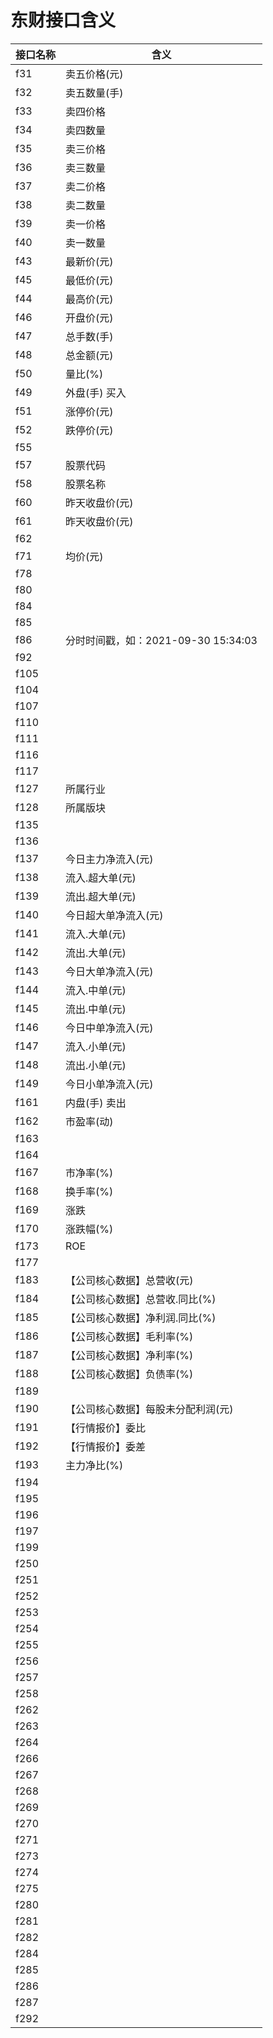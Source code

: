 # 东财接口含义
| 接口名称 | 含义 |
|    --- | --- |
| f31	 | 卖五价格(元) |
| f32	 | 卖五数量(手) |
| f33	 | 卖四价格 |
| f34	 | 卖四数量 |
| f35	 | 卖三价格 |
| f36	 | 卖三数量 |
| f37	 | 卖二价格 |
| f38	 | 卖二数量 |
| f39	 | 卖一价格 |
| f40	 | 卖一数量  |
| f43 | 最新价(元) |
| f45	 | 最低价(元) |
| f44	 | 最高价(元) |
| f46	 | 开盘价(元) |
| f47	 | 总手数(手) |
| f48	 | 总金额(元) |
| f50	 | 量比(%) |
| f49	 | 外盘(手) 买入 |
| f51	 | 涨停价(元) |
| f52	 | 跌停价(元) |
| f55	 |  |
| f57	 | 股票代码 |
| f58	 | 股票名称 |
| f60	 | 昨天收盘价(元) |
| f61	 | 昨天收盘价(元) |
| f62	 |  |
| f71	 | 均价(元) |
| f78	 |  |
| f80	 |  |
| f84	 |  |
| f85	 |  |
| f86	 | 分时时间戳，如：2021-09-30 15:34:03 |
| f92	 |  |
| f105 | 	 |
| f104 | 	 |
| f107 | 	 |
| f110 | 	 |
| f111 | 	 |
| f116 | 	 |
| f117 | 	 |
| f127 | 	所属行业 |
| f128 | 	所属版块 |
| f135 | 	 |
| f136 | 	 |
| f137 | 	今日主力净流入(元) |
| f138 | 	流入.超大单(元) |
| f139 | 	流出.超大单(元) |
| f140 | 	今日超大单净流入(元) |
| f141 | 	流入.大单(元) |
| f142 | 	流出.大单(元) |
| f143 | 	今日大单净流入(元) |
| f144 | 	流入.中单(元) |
| f145 | 	流出.中单(元) |
| f146 | 	今日中单净流入(元) |
| f147 | 	流入.小单(元) |
| f148 | 	流出.小单(元) |
| f149 | 	今日小单净流入(元) |
| f161 | 	内盘(手) 卖出 |
| f162 | 	市盈率(动) |
| f163 | 	 |
| f164 | 	 |
| f167 | 	市净率(%) |
| f168 | 	换手率(%) |
| f169 | 	涨跌 |
| f170 | 	涨跌幅(%) |
| f173 | 	ROE |
| f177 | 	 |
| f183 | 	【公司核心数据】总营收(元) |
| f184 | 	【公司核心数据】总营收.同比(%) |
| f185 | 	【公司核心数据】净利润.同比(%) |
| f186 | 	【公司核心数据】毛利率(%) |
| f187 | 	【公司核心数据】净利率(%) |
| f188 | 	【公司核心数据】负债率(%) |
| f189 | 	|
| f190 | 	【公司核心数据】每股未分配利润(元) |
| f191 | 	【行情报价】委比 |
| f192 | 	【行情报价】委差 |
| f193 | 	主力净比(%) |
| f194 | 	 |
| f195 | 	 |
| f196 | 	 |
| f197 | 	 |
| f199 | 	 |
| f250 | 	 |
| f251 | 	 |
| f252 | 	 |
| f253 | 	 |
| f254 | 	 |
| f255 | 	 |
| f256 | 	 |
| f257 | 	 |
| f258 | 	 |
| f262 | 	 |
| f263 | 	 |
| f264 | 	 |
| f266 | 	 |
| f267 | 	 |
| f268 | 	 |
| f269 | 	 |
| f270 | 	 |
| f271 | 	 |
| f273 | 	 |
| f274 | 	 |
| f275 | 	 |
| f280 | 	 |
| f281 | 	 |
| f282 | 	 |
| f284 | 	 |
| f285 | 	 |
| f286 | 	 |
| f287 | 	 |
| f292 | 	 |